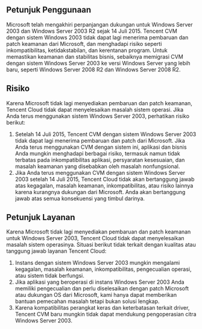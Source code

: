 ## Petunjuk Penggunaan

Microsoft telah mengakhiri perpanjangan dukungan untuk Windows Server 2003 dan Windows Server 2003 R2 sejak 14 Juli 2015. Tencent CVM dengan sistem Windows 2003 tidak dapat lagi menerima pembaruan dan patch keamanan dari Microsoft, dan menghadapi risiko seperti inkompatibilitas, ketidakstabilan, dan kerentanan program.
Untuk memastikan keamanan dan stabilitas bisnis, sebaiknya memigrasi CVM dengan sistem Windows Server 2003 ke versi Windows Server yang lebih baru, seperti Windows Server 2008 R2 dan Windows Server 2008 R2.

## Risiko

Karena Microsoft tidak lagi menyediakan pembaruan dan patch keamanan, Tencent Cloud tidak dapat menyelesaikan masalah sistem operasi. Jika Anda terus menggunakan sistem Windows Server 2003, perhatikan risiko berikut:
1. Setelah 14 Juli 2015, Tencent CVM dengan sistem Windows Server 2003 tidak dapat lagi menerima pembaruan dan patch dari Microsoft. Jika Anda terus menggunakan CVM dengan sistem ini, aplikasi dan bisnis Anda mungkin menghadapi berbagai risiko, termasuk namun tidak terbatas pada inkompatibilitas aplikasi, persyaratan kesesuaian, dan masalah keamanan yang disebabkan oleh masalah nonfungsional.
2. Jika Anda terus menggunakan CVM dengan sistem Windows Server 2003 setelah 14 Juli 2015, Tencent Cloud tidak akan bertanggung jawab atas kegagalan, masalah keamanan, inkompatibilitas, atau risiko lainnya karena kurangnya dukungan dari Microsoft. Anda akan bertanggung jawab atas semua konsekuensi yang timbul darinya.

## Petunjuk Layanan

Karena Microsoft tidak lagi menyediakan pembaruan dan patch keamanan untuk Windows Server 2003, Tencent Cloud tidak dapat menyelesaikan masalah sistem operasinya. Situasi berikut tidak terkait dengan kualitas atau tanggung jawab layanan Tencent Cloud:
1. Instans dengan sistem Windows Server 2003 mungkin mengalami kegagalan, masalah keamanan, inkompatibilitas, pengecualian operasi, atau sistem tidak berfungsi.
2. Jika aplikasi yang beroperasi di instans Windows Server 2003 Anda memiliki pengecualian dan perlu diselesaikan dengan patch Microsoft atau dukungan OS dari Microsoft, kami hanya dapat memberikan bantuan pemecahan masalah tetapi bukan solusi lengkap.
3. Karena kompatibilitas perangkat keras dan keterbatasan terkait driver, Tencent CVM baru mungkin tidak dapat mendukung pengoperasian citra Windows Server 2003.
